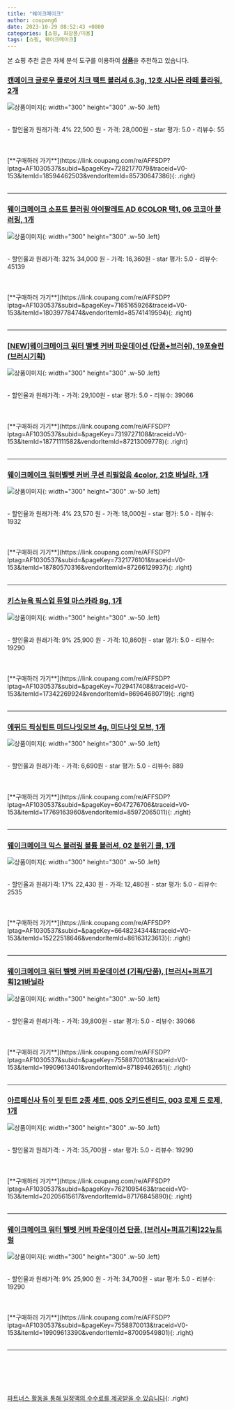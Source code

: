 ```yaml
---
title: "웨이크메이크"
author: coupang6
date: 2023-10-29 08:52:43 +0800
categories: [쇼핑, 화장품/미용]
tags: [쇼핑, 웨이크메이크]
---
```


본 쇼핑 추천 글은 자체 분석 도구를 이용하여 [**상품**](https://link.coupang.com/a/bao1ui)을 추천하고 있습니다.

### [캔메이크 글로우 플로어 치크 팩트 블러셔 6.3g, 12호 시나몬 라떼 플라워, 2개](https://link.coupang.com/re/AFFSDP?lptag=AF1030537&subid=&pageKey=7282177079&traceid=V0-153&itemId=18594462503&vendorItemId=85730647386)

![상품이미지](https://thumbnail6.coupangcdn.com/thumbnails/remote/230x230ex/image/vendor_inventory/f14d/a57e07e7b134a266384a91236bb183ade5e1a93546dadbb25fc663557a57.jpg){: width="300" height="300" .w-50 .left}


<br>
- 할인율과 원래가격: 4%  22,500   원
- 가격: 28,000원
- star 평가: 5.0
- 리뷰수: 55
<br>
<br>
<br>
<br>
[**구매하러 가기**](https://link.coupang.com/re/AFFSDP?lptag=AF1030537&subid=&pageKey=7282177079&traceid=V0-153&itemId=18594462503&vendorItemId=85730647386){: .right}
<br>
<br>

---

### [웨이크메이크 소프트 블러링 아이팔레트 AD 6COLOR 택1, 06 코코아 블러링, 1개](https://link.coupang.com/re/AFFSDP?lptag=AF1030537&subid=&pageKey=7165165926&traceid=V0-153&itemId=18039778474&vendorItemId=85741419594)

![상품이미지](https://thumbnail7.coupangcdn.com/thumbnails/remote/230x230ex/image/vendor_inventory/ddb8/8c56d21e56dc4bfb07fde001818c94f1e84b2cb299bcc1713ccaa52c829b.jpg){: width="300" height="300" .w-50 .left}


<br>
- 할인율과 원래가격: 32%  34,000   원
- 가격: 16,360원
- star 평가: 5.0
- 리뷰수: 45139
<br>
<br>
<br>
<br>
[**구매하러 가기**](https://link.coupang.com/re/AFFSDP?lptag=AF1030537&subid=&pageKey=7165165926&traceid=V0-153&itemId=18039778474&vendorItemId=85741419594){: .right}
<br>
<br>

---

### [[NEW]웨이크메이크 워터 벨벳 커버 파운데이션 (단품+브러쉬), 19포슬린(브러시기획)](https://link.coupang.com/re/AFFSDP?lptag=AF1030537&subid=&pageKey=7319727108&traceid=V0-153&itemId=18771111582&vendorItemId=87213009778)

![상품이미지](https://thumbnail8.coupangcdn.com/thumbnails/remote/230x230ex/image/vendor_inventory/89fe/81ca8ed89daec7e694da70888e993d23bb03fee8a0ff2aeed20da155fd18.jpg){: width="300" height="300" .w-50 .left}


<br>
- 할인율과 원래가격: 
- 가격: 29,100원
- star 평가: 5.0
- 리뷰수: 39066
<br>
<br>
<br>
<br>
[**구매하러 가기**](https://link.coupang.com/re/AFFSDP?lptag=AF1030537&subid=&pageKey=7319727108&traceid=V0-153&itemId=18771111582&vendorItemId=87213009778){: .right}
<br>
<br>

---

### [웨이크메이크 워터벨벳 커버 쿠션 리필없음 4color, 21호 바닐라, 1개](https://link.coupang.com/re/AFFSDP?lptag=AF1030537&subid=&pageKey=7321776101&traceid=V0-153&itemId=18780570316&vendorItemId=87266129937)

![상품이미지](https://thumbnail7.coupangcdn.com/thumbnails/remote/230x230ex/image/vendor_inventory/08a5/c472905df13f9295980011301762d0f141fa20073e51f90a38e748906975.jpg){: width="300" height="300" .w-50 .left}


<br>
- 할인율과 원래가격: 4%  23,570   원
- 가격: 18,000원
- star 평가: 5.0
- 리뷰수: 1932
<br>
<br>
<br>
<br>
[**구매하러 가기**](https://link.coupang.com/re/AFFSDP?lptag=AF1030537&subid=&pageKey=7321776101&traceid=V0-153&itemId=18780570316&vendorItemId=87266129937){: .right}
<br>
<br>

---

### [키스뉴욕 픽스업 듀얼 마스카라 8g, 1개](https://link.coupang.com/re/AFFSDP?lptag=AF1030537&subid=&pageKey=7029417408&traceid=V0-153&itemId=17342269924&vendorItemId=86964680719)

![상품이미지](https://thumbnail8.coupangcdn.com/thumbnails/remote/230x230ex/image/vendor_inventory/0d19/e3cfa7beb0636dd87f4a6b79db230f9f8be5fadcf5747ffabd8ce8100eed.jpg){: width="300" height="300" .w-50 .left}


<br>
- 할인율과 원래가격: 9%  25,900   원
- 가격: 10,860원
- star 평가: 5.0
- 리뷰수: 19290
<br>
<br>
<br>
<br>
[**구매하러 가기**](https://link.coupang.com/re/AFFSDP?lptag=AF1030537&subid=&pageKey=7029417408&traceid=V0-153&itemId=17342269924&vendorItemId=86964680719){: .right}
<br>
<br>

---

### [에뛰드 픽싱틴트 미드나잇모브 4g, 미드나잇 모브, 1개](https://link.coupang.com/re/AFFSDP?lptag=AF1030537&subid=&pageKey=6047276706&traceid=V0-153&itemId=17769163960&vendorItemId=85972065011)

![상품이미지](https://thumbnail8.coupangcdn.com/thumbnails/remote/230x230ex/image/vendor_inventory/da60/01f0c9f705ddf5e58364501e554d280f8f3f8b484dbc58ec51c2221147c5.jpg){: width="300" height="300" .w-50 .left}


<br>
- 할인율과 원래가격: 
- 가격: 6,690원
- star 평가: 5.0
- 리뷰수: 889
<br>
<br>
<br>
<br>
[**구매하러 가기**](https://link.coupang.com/re/AFFSDP?lptag=AF1030537&subid=&pageKey=6047276706&traceid=V0-153&itemId=17769163960&vendorItemId=85972065011){: .right}
<br>
<br>

---

### [웨이크메이크 믹스 블러링 볼륨 블러셔, 02 분위기 쿨, 1개](https://link.coupang.com/re/AFFSDP?lptag=AF1030537&subid=&pageKey=6648234344&traceid=V0-153&itemId=15222518646&vendorItemId=86163123613)

![상품이미지](https://thumbnail8.coupangcdn.com/thumbnails/remote/230x230ex/image/vendor_inventory/d4a8/d1e3e76e7b9651af78fb05b98bbf758c5d29cbe0edefe8f5704d9ddba77e.jpg){: width="300" height="300" .w-50 .left}


<br>
- 할인율과 원래가격: 17%  22,430   원
- 가격: 12,480원
- star 평가: 5.0
- 리뷰수: 2535
<br>
<br>
<br>
<br>
[**구매하러 가기**](https://link.coupang.com/re/AFFSDP?lptag=AF1030537&subid=&pageKey=6648234344&traceid=V0-153&itemId=15222518646&vendorItemId=86163123613){: .right}
<br>
<br>

---

### [웨이크메이크 워터 벨벳 커버 파운데이션 (기획/단품), [브러시+퍼프기획]21바닐라](https://link.coupang.com/re/AFFSDP?lptag=AF1030537&subid=&pageKey=7558870013&traceid=V0-153&itemId=19909613401&vendorItemId=87189462651)

![상품이미지](https://thumbnail7.coupangcdn.com/thumbnails/remote/230x230ex/image/vendor_inventory/a046/71164d4885d290562d5b89e5de53e9552b768c7e41e1a50b972636b20717.jpg){: width="300" height="300" .w-50 .left}


<br>
- 할인율과 원래가격: 
- 가격: 39,800원
- star 평가: 5.0
- 리뷰수: 39066
<br>
<br>
<br>
<br>
[**구매하러 가기**](https://link.coupang.com/re/AFFSDP?lptag=AF1030537&subid=&pageKey=7558870013&traceid=V0-153&itemId=19909613401&vendorItemId=87189462651){: .right}
<br>
<br>

---

### [아르떼신사 듀이 핏 틴트 2종 세트, 005 오키드센티드, 003 로제 드 로제, 1개](https://link.coupang.com/re/AFFSDP?lptag=AF1030537&subid=&pageKey=7621095463&traceid=V0-153&itemId=20205615617&vendorItemId=87176845890)

![상품이미지](https://thumbnail6.coupangcdn.com/thumbnails/remote/230x230ex/image/vendor_inventory/dd00/a42fca8837f677ce8a7553551f479fff441a37d4e573a9bd089d0d73b39c.jpg){: width="300" height="300" .w-50 .left}


<br>
- 할인율과 원래가격: 
- 가격: 35,700원
- star 평가: 5.0
- 리뷰수: 19290
<br>
<br>
<br>
<br>
[**구매하러 가기**](https://link.coupang.com/re/AFFSDP?lptag=AF1030537&subid=&pageKey=7621095463&traceid=V0-153&itemId=20205615617&vendorItemId=87176845890){: .right}
<br>
<br>

---

### [웨이크메이크 워터 벨벳 커버 파운데이션 단품, [브러시+퍼프기획]22뉴트럴](https://link.coupang.com/re/AFFSDP?lptag=AF1030537&subid=&pageKey=7558870013&traceid=V0-153&itemId=19909613390&vendorItemId=87009549801)

![상품이미지](https://thumbnail10.coupangcdn.com/thumbnails/remote/230x230ex/image/vendor_inventory/57f9/9f0322c5786cf5614e7fd31f3b76d638bcd868f76cbdb067f35251096aab.jpg){: width="300" height="300" .w-50 .left}


<br>
- 할인율과 원래가격: 9%  25,900   원
- 가격: 34,700원
- star 평가: 5.0
- 리뷰수: 19290
<br>
<br>
<br>
<br>
[**구매하러 가기**](https://link.coupang.com/re/AFFSDP?lptag=AF1030537&subid=&pageKey=7558870013&traceid=V0-153&itemId=19909613390&vendorItemId=87009549801){: .right}
<br>
<br>

---
<br><br><br><br><br> [파트너스 활동을 통해 일정액의 수수료를 제공받을 수 있습니다](https://link.coupang.com/a/bao1ui){: .right}
